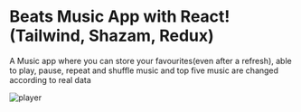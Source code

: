 <!-- npm run dev -->

<h1>Beats Music App with React! (Tailwind, Shazam, Redux)</h1>
<p>A Music app where you can store your favourites(even after a refresh), able to play, pause, repeat and shuffle music and top five music are changed according to real data</p>

![player](https://github.com/eshanie-hub/React_music_player/assets/61816545/41a97754-23ae-4e64-86fb-bf069c3662a1)
